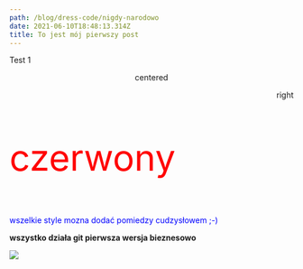 ```yaml
---
path: /blog/dress-code/nigdy-narodowo
date: 2021-06-10T18:48:13.314Z
title: To jest mój pierwszy post
---
```

Test 1

<p align='center'>centered</p>

<p align='right'>right</p>

<p style='color: red;font-size: 4rem'>czerwony</p>

<p style='color: blue'>wszelkie style mozna dodać pomiedzy cudzysłowem ;-)</p>

**wszystko działa git pierwsza wersja bieznesowo**

![](assets/zdjecie.png)